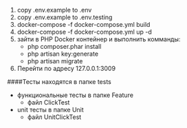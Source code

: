 1. copy .env.example to .env
2. copy .env.example to .env.testing
3. docker-compose -f docker-compose.yml build
4. docker-compose -f docker-compose.yml up -d
5. зайти в PHP Docker контейнер и выполнить комманды: 
    -   php composer.phar install
    -   php artisan key:generate
    -   php artisan migrate
6. Перейти по адресу 127.0.0.1:3009

####Тесты находятся в папке tests 
- функциональные тесты в папке Feature
    - файл ClickTest
- unit тесты в папке Unit
    - файл UnitClickTest
